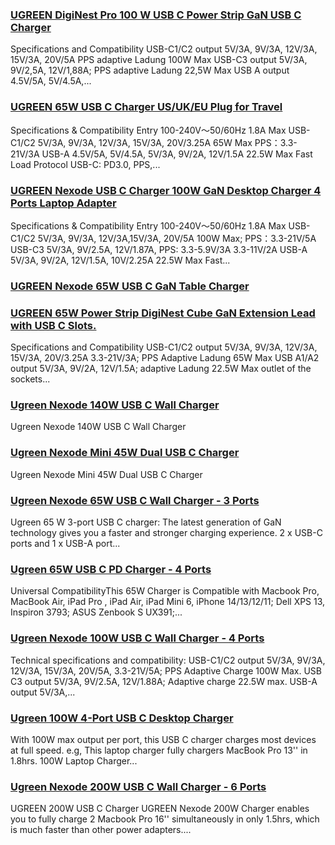 ### [UGREEN DigiNest Pro 100 W USB C Power Strip GaN USB C Charger](https://eu.ugreen.com/products/ugreen-diginest-pro-100-w-usb-c-power-strip-gan-usb-c-charger) ###

Specifications and Compatibility USB-C1/C2 output 5V/3A, 9V/3A, 12V/3A, 15V/3A, 20V/5A PPS adaptive Ladung 100W Max USB-C3 output 5V/3A, 9V/2,5A, 12V/1,88A; PPS adaptive Ladung 22,5W Max USB A output 4.5V/5A, 5V/4.5A,...

### [UGREEN 65W USB C Charger US/UK/EU Plug for Travel](https://eu.ugreen.com/products/ugreen-65w-usb-c-charger-us-uk-eu-plug-for-travel) ###

Specifications & Compatibility Entry 100-240V～50/60Hz 1.8A Max USB-C1/C2 5V/3A, 9V/3A, 12V/3A, 15V/3A, 20V/3.25A 65W Max PPS：3.3-21V/3A USB-A 4.5V/5A, 5V/4.5A, 5V/3A, 9V/2A, 12V/1.5A 22.5W Max Fast Load Protocol USB-C: PD3.0, PPS,...

### [UGREEN Nexode USB C Charger 100W GaN Desktop Charger 4 Ports Laptop Adapter](https://eu.ugreen.com/products/ugreen-nexode-usb-c-charger-100w-gan-desktop-charger-4-ports-laptop-adapter) ###

Specifications & Compatibility Entry 100-240V～50/60Hz 1.8A Max USB-C1/C2 5V/3A, 9V/3A, 12V/3A,15V/3A, 20V/5A 100W Max; PPS：3.3-21V/5A USB-C3 5V/3A, 9V/2.5A, 12V/1.87A, PPS: 3.3-5.9V/3A 3.3-11V/2A USB-A 5V/3A, 9V/2A, 12V/1.5A, 10V/2.25A 22.5W Max Fast...

### [UGREEN Nexode 65W USB C GaN Table Charger](https://eu.ugreen.com/products/ugreen-65w-usb-c-charger-nexode-gan-4-port-fast-desktop-charger-power-adapter) ###

### [UGREEN 65W Power Strip DigiNest Cube GaN Extension Lead with USB C Slots.](https://eu.ugreen.com/products/ugreen-65w-power-strip-diginest-cube-gan-extension-lead-with-usb-c-slots) ###

Specifications and Compatibility USB-C1/C2 output 5V/3A, 9V/3A, 12V/3A, 15V/3A, 20V/3.25A 3.3-21V/3A; PPS Adaptive Ladung 65W Max USB A1/A2 output 5V/3A, 9V/2A, 12V/1.5A; adaptive Ladung 22.5W Max outlet of the sockets...

### [Ugreen Nexode 140W USB C Wall Charger](https://eu.ugreen.com/products/ugreen-nexode-140w-usb-c-wall-charger) ###

Ugreen Nexode 140W USB C Wall Charger

### [Ugreen Nexode Mini 45W Dual USB C Charger](https://eu.ugreen.com/products/ugreen-nexode-mini-45w-dual-usb-c-charger) ###

Ugreen Nexode Mini 45W Dual USB C Charger

### [Ugreen Nexode 65W USB C Wall Charger - 3 Ports](https://eu.ugreen.com/products/ugreen-nexode-65w-usb-c-wall-charger-3-ports) ###

Ugreen 65 W 3-port USB C charger: The latest generation of GaN technology gives you a faster and stronger charging experience. 2 x USB-C ports and 1 x USB-A port...

### [Ugreen 65W USB C PD Charger - 4 Ports](https://eu.ugreen.com/products/ugreen-65w-usb-c-pd-charger-4-ports) ###

Universal CompatibilityThis 65W Charger is Compatible with Macbook Pro, MacBook Air, iPad Pro , iPad Air, iPad Mini 6, iPhone 14/13/12/11; Dell XPS 13, Inspiron 3793; ASUS Zenbook S UX391;...

### [Ugreen Nexode 100W USB C Wall Charger - 4 Ports](https://eu.ugreen.com/products/ugreen-nexode-100w-usb-c-wall-charger) ###

Technical specifications and compatibility: USB-C1/C2 output 5V/3A, 9V/3A, 12V/3A, 15V/3A, 20V/5A, 3.3-21V/5A; PPS Adaptive Charge 100W Max. USB C3 output 5V/3A, 9V/2.5A, 12V/1.88A; Adaptive charge 22.5W max. USB-A output 5V/3A,...

### [Ugreen 100W 4-Port USB C Desktop Charger](https://eu.ugreen.com/products/ugreen-100w-usb-c-desktop-charger) ###

With 100W max output per port, this USB C charger charges most devices at full speed. e.g, This laptop charger fully chargers MacBook Pro 13'' in 1.8hrs. 100W Laptop Charger...

### [Ugreen Nexode 200W USB C Wall Charger - 6 Ports](https://eu.ugreen.com/products/ugreen-nexode-200w-usb-c-desktop-charger) ###

UGREEN 200W USB C Charger UGREEN Nexode 200W Charger enables you to fully charge 2 Macbook Pro 16'' simultaneously in only 1.5hrs, which is much faster than other power adapters....
